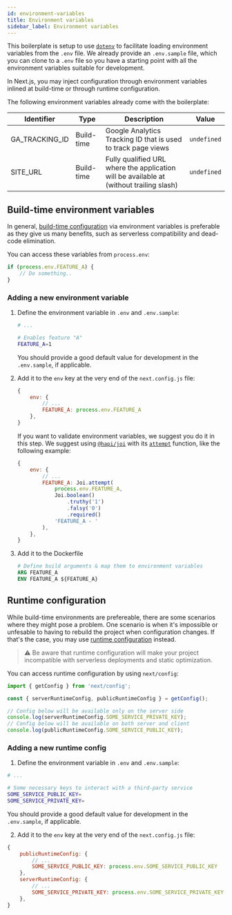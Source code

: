```yaml
---
id: environment-variables
title: Environment variables
sidebar_label: Environment variables
---
```


This boilerplate is setup to use [`dotenv`](https://www.npmjs.com/package/dotenv) to facilitate loading environment variables from the `.env` file. We already provide an `.env.sample` file, which you can clone to a `.env` file so you have a starting point with all the environment variables suitable for development.

In Next.js, you may inject configuration through environment variables inlined at build-time or through runtime configuration.

The following environment variables already come with the boilerplate:

| Identifier | Type | Description | Value |
|----------- | ---- | ----------- |-------|
| GA_TRACKING_ID | Build-time | Google Analytics Tracking ID that is used to track page views | `undefined` |
| SITE_URL | Build-time | Fully qualified URL where the application will be available at (without trailing slash) | `undefined` |

## Build-time environment variables

In general, [build-time configuration](https://nextjs.org/docs/api-reference/next.config.js/environment-variables) via environment variables is preferable as they give us many benefits, such as serverless compatibility and dead-code elimination.

You can access these variables from `process.env`:

```js
if (process.env.FEATURE_A) {
    // Do something..
}
```

### Adding a new environment variable

1. Define the environment variable in `.env` and `.env.sample`:

    ```bash
    # ...

    # Enables feature "A"
    FEATURE_A=1
    ```

    You should provide a good default value for development in the `.env.sample`, if applicable.

2. Add it to the `env` key at the very end of the `next.config.js` file:

    ```js
    {
        env: {
            // ...
            FEATURE_A: process.env.FEATURE_A
        },
    }
    ```

    If you want to validate environment variables, we suggest you do it in this step. We suggest using [`@hapi/joi`](https://github.com/hapijs/joi) with its [`attempt`](https://github.com/hapijs/joi/blob/master/API.md#attemptvalue-schema-message-options) function, like the following example:
    ```js
    {
        env: {
            // ...
            FEATURE_A: Joi.attempt(
                process.env.FEATURE_A,
                Joi.boolean()
                    .truthy('1')
                    .falsy('0')
                    .required()
                'FEATURE_A - '
            ),
        },
    }
    ```

3. Add it to the Dockerfile

    ```dockerfile
    # Define build arguments & map them to environment variables
    ARG FEATURE_A
    ENV FEATURE_A ${FEATURE_A}
    ```

## Runtime configuration

While build-time environments are prefereable, there are some scenarios where they might pose a problem.
One scenario is when it's impossible or unfesable to having to rebuild the project when configuration changes. If that's the case, you may use [runtime configuration](https://nextjs.org/docs#runtime-configuration) instead.

> ⚠️ Be aware that runtime configuration will make your project incompatible with serverless deployments and static optimization.

You can access runtime configuration by using `next/config`:

```js
import { getConfig } from 'next/config';

const { serverRuntimeConfig, publicRuntimeConfig } = getConfig();

// Config below will be available only on the server side
console.log(serverRuntimeConfig.SOME_SERVICE_PRIVATE_KEY);
// Config below will be available on both server and client
console.log(publicRuntimeConfig.SOME_SERVICE_PUBLIC_KEY);
```

### Adding a new runtime config

1. Define the environment variable in `.env` and `.env.sample`:

```bash
# ...

# Some necessary keys to interact with a third-party service
SOME_SERVICE_PUBLIC_KEY=
SOME_SERVICE_PRIVATE_KEY=
```

You should provide a good default value for development in the `.env.sample`, if applicable.

2. Add it to the `env` key at the very end of the `next.config.js` file:

```js
{
    publicRuntimeConfig: {
        // ...
        SOME_SERVICE_PUBLIC_KEY: process.env.SOME_SERVICE_PUBLIC_KEY
    },
    serverRuntimeConfig: {
        // ...
        SOME_SERVICE_PRIVATE_KEY: process.env.SOME_SERVICE_PRIVATE_KEY
    },
}
```
